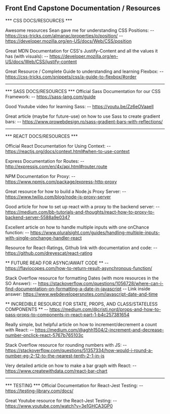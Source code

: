 Front End Capstone Documentation / Resources
----------------------------------------------------------------

*** CSS DOCS/RESOURCES ***

Awesome resources Sean gave me for understanding CSS Positions:
-- https://css-tricks.com/almanac/properties/p/position/
-- https://developer.mozilla.org/en-US/docs/Web/CSS/position

Great MDN Documentation for CSS's Justify-Content and all the values it has (with visuals):
-- https://developer.mozilla.org/en-US/docs/Web/CSS/justify-content

Great Resource / Complete Guide to understanding and learning Flexbox:
-- https://css-tricks.com/snippets/css/a-guide-to-flexbox/#order

-----------------------

*** SASS DOCS/RESOURCES ***
Official Sass Documentation for our CSS Framework:
-- https://sass-lang.com/guide

Good Youtube video for learning Sass:
-- https://youtu.be/Zz6eOVaaelI

Great article (maybe for future-use) on how to use Sass to create gradient bars:
-- https://www.prowebdesign.ro/sass-gradient-bars-with-reflections/

-----------------------

*** REACT DOCS/RESOURCES ***

Official React Documentation for Using Context:
-- https://reactjs.org/docs/context.html#when-to-use-context

Express Documentation for Routes:
-- http://expressjs.com/en/4x/api.html#router.route

NPM Documentation for Proxy:
-- https://www.npmjs.com/package/express-http-proxy

Great resource for how to build a Node.js Proxy Server:
-- https://www.twilio.com/blog/node-js-proxy-server

Good article for how to set up react with a proxy to the backend server:
-- https://medium.com/bb-tutorials-and-thoughts/react-how-to-proxy-to-backend-server-5588a9e0347

Excellent article on how to handle multiple inputs with one onChance function:
-- https://www.pluralsight.com/guides/handling-multiple-inputs-with-single-onchange-handler-react



Resource for React-Ratings, Github link with documentation and code:
-- https://github.com/dreyescat/react-rating

** FUTURE READ FOR ASYNC/AWAIT CODE **
-- https://flaviocopes.com/how-to-return-result-asynchronous-function/

Stack Overflow resource for formatting Dates (with more resources in the SO Answer):
-- https://stackoverflow.com/questions/1056728/where-can-i-find-documentation-on-formatting-a-date-in-javascript
-- Link inside answer: https://www.webdevelopersnotes.com/javascript-date-and-time

** INCREDIBLE RESOURCE FOR STATE, PROPS, AND CLASS/STATELESS COMPONENTS **
-- https://medium.com/@cristi.nord/props-and-how-to-pass-props-to-components-in-react-part-1-b4c257381654

Really simple, but helpful article on how to increment/decrement a count with React:
-- https://medium.com/@aghh1504/2-increment-and-decrease-number-onclick-react-5767b765103c

Stack Overflow resource for rounding numbers with JS:
-- https://stackoverflow.com/questions/51357334/how-would-i-round-a-number-eg-2-12-to-the-nearest-tenth-2-1-in-js

Very detailed article on how to make a bar graph with React:
-- https://www.createwithdata.com/react-bar-chart

-----------------------

*** TESTING *** 
Official Documentation for React-Jest Testing:
-- https://testing-library.com/docs/

Great Youtube resource for the React-Jest Testing:
-- https://www.youtube.com/watch?v=3e1GHCA3GP0
